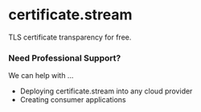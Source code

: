 # certificate.stream
TLS certificate transparency for free.


### Need Professional Support?

We can help with ...
- Deploying certificate.stream into any cloud provider
- Creating consumer applications
